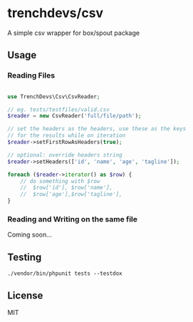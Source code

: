 # trenchdevs/csv

A simple csv wrapper for box/spout package

## Usage

### Reading Files 

```php

use TrenchDevs\Csv\CsvReader;

// eg. tests/testfiles/valid.csv
$reader = new CsvReader('full/file/path');

// set the headers as the headers, use these as the keys 
// for the results while on iteration  
$reader->setFirstRowAsHeaders(true);

// optional: override headers string
$reader->setHeaders(['id', 'name', 'age', 'tagline']);

foreach ($reader->iterator() as $row) {
    // do something with $row
    //  $row['id'], $row['name'], 
    //  $row['age'],$row['tagline'],      
}

```

### Reading and Writing on the same file 

Coming soon... 

## Testing 

`./vendor/bin/phpunit tests --testdox`

## License 

MIT 